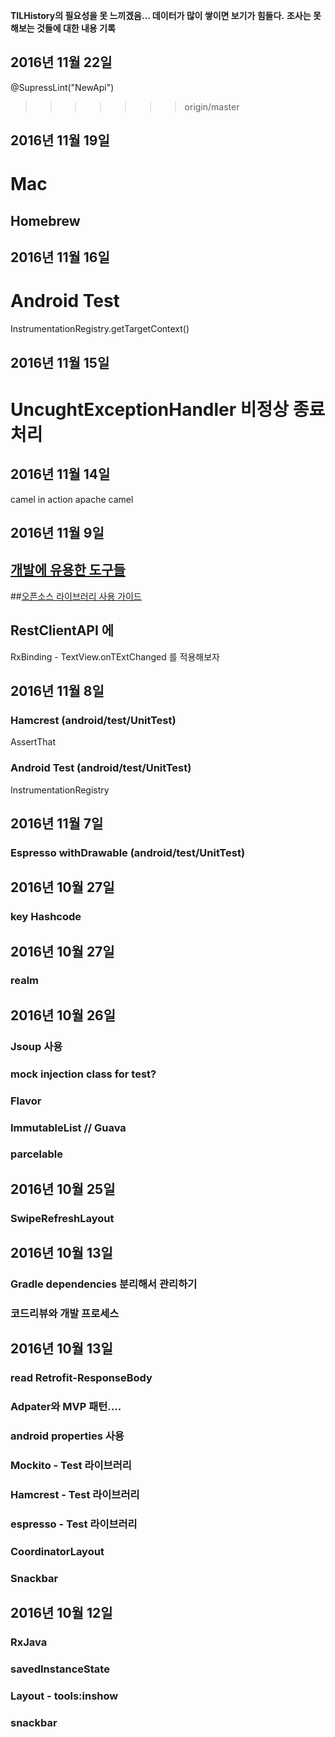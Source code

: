 **TILHistory의 필요성을 못 느끼겠음... 데이터가 많이 쌓이면 보기가 힘들다.**
**조사는 못해보는 것들에 대한  내용 기록**


## 2016년 11월 22일
@SupressLint("NewApi")
>>>>>>> origin/master

## 2016년 11월 19일
# Mac
## Homebrew

## 2016년 11월 16일
# Android Test
InstrumentationRegistry.getTargetContext()

## 2016년 11월 15일
# UncughtExceptionHandler 비정상 종료 처리

## 2016년 11월 14일
camel in action
apache camel


## 2016년 11월 9일
## [개발에 유용한 도구들](http://www.slideshare.net/kingori/ss-68326596)
##[오픈소스 라이브러리 사용 가이드](http://www.slideshare.net/jyte/ss-68249803)
## RestClientAPI 에
RxBinding - TextView.onTExtChanged 를 적용해보자

## 2016년 11월 8일
### Hamcrest (android/test/UnitTest)
AssertThat
### Android Test (android/test/UnitTest)
InstrumentationRegistry

## 2016년 11월 7일
### Espresso withDrawable (android/test/UnitTest)

## 2016년 10월 27일
### key Hashcode

## 2016년 10월 27일
### realm

## 2016년 10월 26일
### Jsoup 사용
### mock injection class for test?
### Flavor
### ImmutableList // Guava
### parcelable

## 2016년 10월 25일
### SwipeRefreshLayout

## 2016년 10월 13일
### Gradle dependencies 분리해서 관리하기
### 코드리뷰와 개발 프로세스

## 2016년 10월 13일
### read Retrofit-ResponseBody
### Adpater와 MVP 패턴....
### android properties 사용
### Mockito - Test 라이브러리
### Hamcrest - Test 라이브러리
### espresso - Test 라이브러리
### CoordinatorLayout
### Snackbar

## 2016년 10월 12일
### RxJava
### savedInstanceState
### Layout - tools:inshow
### snackbar
